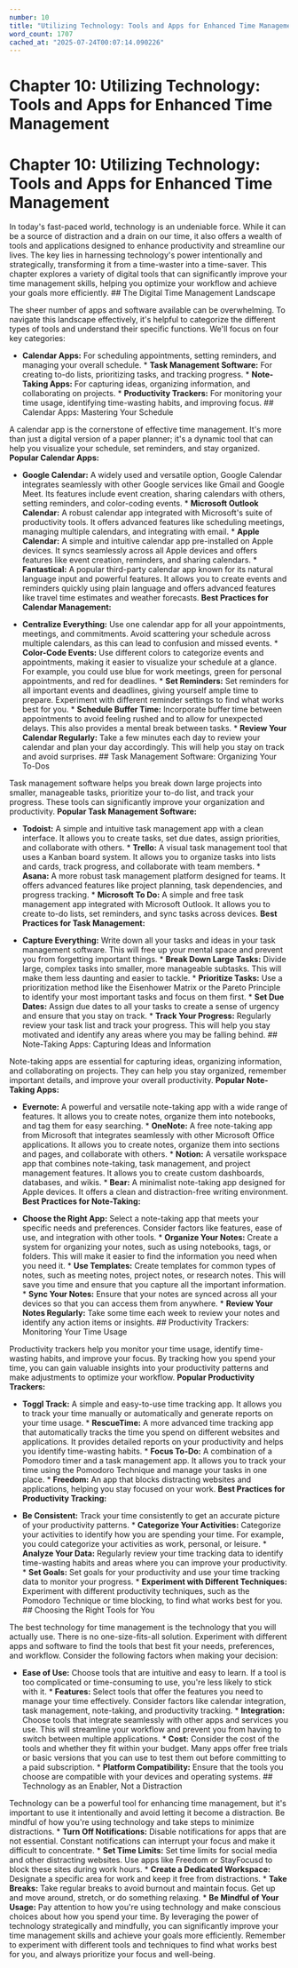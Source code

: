 ```yaml
---
number: 10
title: "Utilizing Technology: Tools and Apps for Enhanced Time Management"
word_count: 1707
cached_at: "2025-07-24T00:07:14.090226"
---
```


# Chapter 10: Utilizing Technology: Tools and Apps for Enhanced Time Management

# Chapter 10: Utilizing Technology: Tools and Apps for Enhanced Time Management

In today's fast-paced world, technology is an undeniable force. While it can be a source of distraction and a drain on our time, it also offers a wealth of tools and applications designed to enhance productivity and streamline our lives. The key lies in harnessing technology's power intentionally and strategically, transforming it from a time-waster into a time-saver. This chapter explores a variety of digital tools that can significantly improve your time management skills, helping you optimize your workflow and achieve your goals more efficiently. ## The Digital Time Management Landscape

The sheer number of apps and software available can be overwhelming. To navigate this landscape effectively, it's helpful to categorize the different types of tools and understand their specific functions. We'll focus on four key categories:

*   **Calendar Apps:** For scheduling appointments, setting reminders, and managing your overall schedule. *   **Task Management Software:** For creating to-do lists, prioritizing tasks, and tracking progress. *   **Note-Taking Apps:** For capturing ideas, organizing information, and collaborating on projects. *   **Productivity Trackers:** For monitoring your time usage, identifying time-wasting habits, and improving focus. ## Calendar Apps: Mastering Your Schedule

A calendar app is the cornerstone of effective time management. It's more than just a digital version of a paper planner; it's a dynamic tool that can help you visualize your schedule, set reminders, and stay organized. **Popular Calendar Apps:**

*   **Google Calendar:** A widely used and versatile option, Google Calendar integrates seamlessly with other Google services like Gmail and Google Meet. Its features include event creation, sharing calendars with others, setting reminders, and color-coding events. *   **Microsoft Outlook Calendar:** A robust calendar app integrated with Microsoft's suite of productivity tools. It offers advanced features like scheduling meetings, managing multiple calendars, and integrating with email. *   **Apple Calendar:** A simple and intuitive calendar app pre-installed on Apple devices. It syncs seamlessly across all Apple devices and offers features like event creation, reminders, and sharing calendars. *   **Fantastical:** A popular third-party calendar app known for its natural language input and powerful features. It allows you to create events and reminders quickly using plain language and offers advanced features like travel time estimates and weather forecasts. **Best Practices for Calendar Management:**

*   **Centralize Everything:** Use one calendar app for all your appointments, meetings, and commitments. Avoid scattering your schedule across multiple calendars, as this can lead to confusion and missed events. *   **Color-Code Events:** Use different colors to categorize events and appointments, making it easier to visualize your schedule at a glance. For example, you could use blue for work meetings, green for personal appointments, and red for deadlines. *   **Set Reminders:** Set reminders for all important events and deadlines, giving yourself ample time to prepare. Experiment with different reminder settings to find what works best for you. *   **Schedule Buffer Time:** Incorporate buffer time between appointments to avoid feeling rushed and to allow for unexpected delays. This also provides a mental break between tasks. *   **Review Your Calendar Regularly:** Take a few minutes each day to review your calendar and plan your day accordingly. This will help you stay on track and avoid surprises. ## Task Management Software: Organizing Your To-Dos

Task management software helps you break down large projects into smaller, manageable tasks, prioritize your to-do list, and track your progress. These tools can significantly improve your organization and productivity. **Popular Task Management Software:**

*   **Todoist:** A simple and intuitive task management app with a clean interface. It allows you to create tasks, set due dates, assign priorities, and collaborate with others. *   **Trello:** A visual task management tool that uses a Kanban board system. It allows you to organize tasks into lists and cards, track progress, and collaborate with team members. *   **Asana:** A more robust task management platform designed for teams. It offers advanced features like project planning, task dependencies, and progress tracking. *   **Microsoft To Do:** A simple and free task management app integrated with Microsoft Outlook. It allows you to create to-do lists, set reminders, and sync tasks across devices. **Best Practices for Task Management:**

*   **Capture Everything:** Write down all your tasks and ideas in your task management software. This will free up your mental space and prevent you from forgetting important things. *   **Break Down Large Tasks:** Divide large, complex tasks into smaller, more manageable subtasks. This will make them less daunting and easier to tackle. *   **Prioritize Tasks:** Use a prioritization method like the Eisenhower Matrix or the Pareto Principle to identify your most important tasks and focus on them first. *   **Set Due Dates:** Assign due dates to all your tasks to create a sense of urgency and ensure that you stay on track. *   **Track Your Progress:** Regularly review your task list and track your progress. This will help you stay motivated and identify any areas where you may be falling behind. ## Note-Taking Apps: Capturing Ideas and Information

Note-taking apps are essential for capturing ideas, organizing information, and collaborating on projects. They can help you stay organized, remember important details, and improve your overall productivity. **Popular Note-Taking Apps:**

*   **Evernote:** A powerful and versatile note-taking app with a wide range of features. It allows you to create notes, organize them into notebooks, and tag them for easy searching. *   **OneNote:** A free note-taking app from Microsoft that integrates seamlessly with other Microsoft Office applications. It allows you to create notes, organize them into sections and pages, and collaborate with others. *   **Notion:** A versatile workspace app that combines note-taking, task management, and project management features. It allows you to create custom dashboards, databases, and wikis. *   **Bear:** A minimalist note-taking app designed for Apple devices. It offers a clean and distraction-free writing environment. **Best Practices for Note-Taking:**

*   **Choose the Right App:** Select a note-taking app that meets your specific needs and preferences. Consider factors like features, ease of use, and integration with other tools. *   **Organize Your Notes:** Create a system for organizing your notes, such as using notebooks, tags, or folders. This will make it easier to find the information you need when you need it. *   **Use Templates:** Create templates for common types of notes, such as meeting notes, project notes, or research notes. This will save you time and ensure that you capture all the important information. *   **Sync Your Notes:** Ensure that your notes are synced across all your devices so that you can access them from anywhere. *   **Review Your Notes Regularly:** Take some time each week to review your notes and identify any action items or insights. ## Productivity Trackers: Monitoring Your Time Usage

Productivity trackers help you monitor your time usage, identify time-wasting habits, and improve your focus. By tracking how you spend your time, you can gain valuable insights into your productivity patterns and make adjustments to optimize your workflow. **Popular Productivity Trackers:**

*   **Toggl Track:** A simple and easy-to-use time tracking app. It allows you to track your time manually or automatically and generate reports on your time usage. *   **RescueTime:** A more advanced time tracking app that automatically tracks the time you spend on different websites and applications. It provides detailed reports on your productivity and helps you identify time-wasting habits. *   **Focus To-Do:** A combination of a Pomodoro timer and a task management app. It allows you to track your time using the Pomodoro Technique and manage your tasks in one place. *   **Freedom:** An app that blocks distracting websites and applications, helping you stay focused on your work. **Best Practices for Productivity Tracking:**

*   **Be Consistent:** Track your time consistently to get an accurate picture of your productivity patterns. *   **Categorize Your Activities:** Categorize your activities to identify how you are spending your time. For example, you could categorize your activities as work, personal, or leisure. *   **Analyze Your Data:** Regularly review your time tracking data to identify time-wasting habits and areas where you can improve your productivity. *   **Set Goals:** Set goals for your productivity and use your time tracking data to monitor your progress. *   **Experiment with Different Techniques:** Experiment with different productivity techniques, such as the Pomodoro Technique or time blocking, to find what works best for you. ## Choosing the Right Tools for You

The best technology for time management is the technology that you will actually use. There is no one-size-fits-all solution. Experiment with different apps and software to find the tools that best fit your needs, preferences, and workflow. Consider the following factors when making your decision:

*   **Ease of Use:** Choose tools that are intuitive and easy to learn. If a tool is too complicated or time-consuming to use, you're less likely to stick with it. *   **Features:** Select tools that offer the features you need to manage your time effectively. Consider factors like calendar integration, task management, note-taking, and productivity tracking. *   **Integration:** Choose tools that integrate seamlessly with other apps and services you use. This will streamline your workflow and prevent you from having to switch between multiple applications. *   **Cost:** Consider the cost of the tools and whether they fit within your budget. Many apps offer free trials or basic versions that you can use to test them out before committing to a paid subscription. *   **Platform Compatibility:** Ensure that the tools you choose are compatible with your devices and operating systems. ## Technology as an Enabler, Not a Distraction

Technology can be a powerful tool for enhancing time management, but it's important to use it intentionally and avoid letting it become a distraction. Be mindful of how you're using technology and take steps to minimize distractions. *   **Turn Off Notifications:** Disable notifications for apps that are not essential. Constant notifications can interrupt your focus and make it difficult to concentrate. *   **Set Time Limits:** Set time limits for social media and other distracting websites. Use apps like Freedom or StayFocusd to block these sites during work hours. *   **Create a Dedicated Workspace:** Designate a specific area for work and keep it free from distractions. *   **Take Breaks:** Take regular breaks to avoid burnout and maintain focus. Get up and move around, stretch, or do something relaxing. *   **Be Mindful of Your Usage:** Pay attention to how you're using technology and make conscious choices about how you spend your time. By leveraging the power of technology strategically and mindfully, you can significantly improve your time management skills and achieve your goals more efficiently. Remember to experiment with different tools and techniques to find what works best for you, and always prioritize your focus and well-being.
